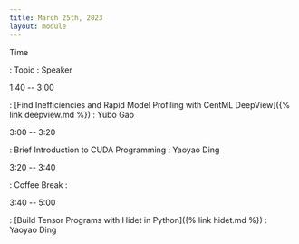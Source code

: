 ```yaml
---
title: March 25th, 2023
layout: module
---
```


Time

: Topic
  : Speaker

1:40 -- 3:00

: [Find Inefficiencies and Rapid Model Profiling with CentML DeepView]({% link deepview.md %})
  : Yubo Gao

3:00 -- 3:20

: Brief Introduction to CUDA Programming
  : Yaoyao Ding

3:20 -- 3:40

: Coffee Break
  : 

3:40 -- 5:00

: [Build Tensor Programs with Hidet in Python]({% link hidet.md %})
  : Yaoyao Ding
